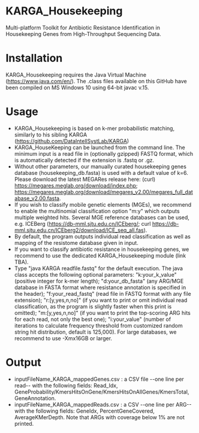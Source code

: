 # KARGA_Housekeeping
Multi-platform Toolkit for Antibiotic Resistance Identification in Housekeeping Genes from High-Throughput Sequencing Data.


# Installation
KARGA_Housekeeping requires the Java Virtual Machine (https://www.java.com/en/). The .class files available on this GitHub have been compiled on MS Windows 10 using 64-bit javac v.15.

# Usage
- KARGA_Housekeeping is based on k-mer probabilistic matching, similarly to his sibling KARGA (https://github.com/DataIntellSystLab/KARGA)
- KARGA_HouseKeeping can be launched from the command line. The minimum input is a read file in (optionally gzipped) FASTQ format, which is automatically detected if the extension is .fastq or .gz. 
- Without other parameters, our manually curated housekeeping genes database (housekeeping_db.fasta) is used with a default value of k=6. Please download the latest MEGARes release here: (curl) https://megares.meglab.org/download/index.php; https://megares.meglab.org/download/megares_v2.00/megares_full_database_v2.00.fasta.
- If you wish to classify mobile genetic elements (MGEs), we recommend to enable the multinomial classification option "m:y" which outputs multiple weighted hits. Several MGE reference databases can be used, e.g. ICEBerg (https://db-mml.sjtu.edu.cn/ICEberg/; curl https://db-mml.sjtu.edu.cn/ICEberg2/download/ICE_seq_all.fas).
- By default, the program outputs individual read classification as well as mapping of the resistome database given in input.
- If you want to classify antibiotic resistance in housekeeping genes, we recommend to use the dedicated KARGA_Housekeeping module (link TBA).
- Type "java KARGA readfile.fastq" for the default execution.
The java class accepts the following optional parameters: "k:your_k_value" (positive integer for k-mer length); "d:your_db_fasta" (any ARG/MGE database in FASTA format where resistance annotation is specified in the header); "f:your_read_fastq" (read file in FASTQ format with any file extension); "r:[y,yes,n,no]" (if you want to print or omit individual read classification, as the program is slightly faster when this print is omitted); "m:[y,yes,n,no]" (if you want to print the top-scoring ARG hits for each read, not only the best one); "i:your_value" (number of iterations to calculate frequency threshold from customized random string hit distribution, default is 125,000). For large databases, we recommend to use -Xmx16GB or larger.

# Output
- inputFileName_KARGA_mappedGenes.csv : a CSV file --one line per read-- with the following fields: Read_Idx, GeneProbability/KmersHitsOnGene/KmersHitsOnAllGenes/KmersTotal, GeneAnnotation.
- inputFileName_KARGA_mappedReads.csv : a CSV --one line per ARG-- with the following fields: GeneIdx, PercentGeneCovered, AverageKMerDepth. Note that ARGs with coverage below 1% are not printed.

